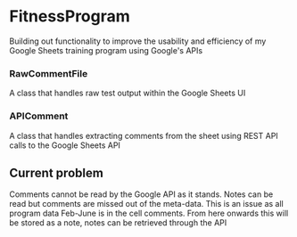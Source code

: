 # FitnessProgram
Building out functionality to improve the usability and efficiency of my Google Sheets training program using Google's APIs

### RawCommentFile
A class that handles raw test output within the Google Sheets UI

### APIComment
A class that handles extracting comments from the sheet using REST API calls to the Google Sheets API

## Current problem

Comments cannot be read by the Google API as it stands. Notes can be read but comments are missed out of the meta-data. This is an issue as all program data Feb-June is in the cell comments. From here onwards this will be stored as a note, notes can be retrieved through the API